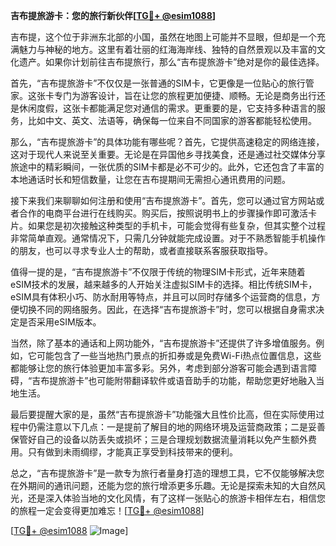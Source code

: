 **吉布提旅游卡：您的旅行新伙伴[[TG💪+ @esim1088](https://t.me/s/esim1088)]**

吉布提，这个位于非洲东北部的小国，虽然在地图上可能并不显眼，但却是一个充满魅力与神秘的地方。这里有着壮丽的红海海岸线、独特的自然景观以及丰富的文化遗产。如果你计划前往吉布提旅行，那么“吉布提旅游卡”绝对是你的最佳选择。

首先，“吉布提旅游卡”不仅仅是一张普通的SIM卡，它更像是一位贴心的旅行管家。这张卡专门为游客设计，旨在让您的旅程更加便捷、顺畅。无论是商务出行还是休闲度假，这张卡都能满足您对通信的需求。更重要的是，它支持多种语言的服务，比如中文、英文、法语等，确保每一位来自不同国家的游客都能轻松使用。

那么，“吉布提旅游卡”的具体功能有哪些呢？首先，它提供高速稳定的网络连接，这对于现代人来说至关重要。无论是在异国他乡寻找美食，还是通过社交媒体分享旅途中的精彩瞬间，一张优质的SIM卡都是必不可少的。此外，它还包含了丰富的本地通话时长和短信数量，让您在吉布提期间无需担心通讯费用的问题。

接下来我们来聊聊如何注册和使用“吉布提旅游卡”。首先，您可以通过官方网站或者合作的电商平台进行在线购买。购买后，按照说明书上的步骤操作即可激活卡片。如果您是初次接触这种类型的手机卡，可能会觉得有些复杂，但其实整个过程非常简单直观。通常情况下，只需几分钟就能完成设置。对于不熟悉智能手机操作的朋友，也可以寻求专业人士的帮助，或者直接联系客服获取指导。

值得一提的是，“吉布提旅游卡”不仅限于传统的物理SIM卡形式，近年来随着eSIM技术的发展，越来越多的人开始关注虚拟SIM卡的选择。相比传统SIM卡，eSIM具有体积小巧、防水耐用等特点，并且可以同时存储多个运营商的信息，方便切换不同的网络服务。因此，在选择“吉布提旅游卡”时，您可以根据自身需求决定是否采用eSIM版本。

当然，除了基本的通话和上网功能外，“吉布提旅游卡”还提供了许多增值服务。例如，它可能包含了一些当地热门景点的折扣券或是免费Wi-Fi热点位置信息，这些都能够让您的旅行体验更加丰富多彩。另外，考虑到部分游客可能会遇到语言障碍，“吉布提旅游卡”也可能附带翻译软件或语音助手的功能，帮助您更好地融入当地生活。

最后要提醒大家的是，虽然“吉布提旅游卡”功能强大且性价比高，但在实际使用过程中仍需注意以下几点：一是提前了解目的地的网络环境及运营商政策；二是妥善保管好自己的设备以防丢失或损坏；三是合理规划数据流量消耗以免产生额外费用。只有做到未雨绸缪，才能真正享受到科技带来的便利。

总之，“吉布提旅游卡”是一款专为旅行者量身打造的理想工具，它不仅能够解决您在外期间的通讯问题，还能为您的旅行增添更多乐趣。无论是探索未知的大自然风光，还是深入体验当地的文化风情，有了这样一张贴心的旅游卡相伴左右，相信您的旅程一定会变得更加难忘！[[TG💪+ @esim1088](https://t.me/s/esim1088)]

[[TG💪+ @esim1088](https://t.me/s/esim1088) ![Image](https://i.postimg.cc/4NQfJmqS/Snipaste-2025-05-13-00-14-12.png)]